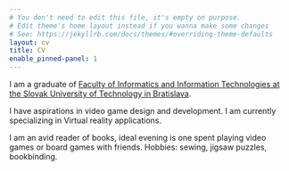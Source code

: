```yaml
---
# You don't need to edit this file, it's empty on purpose.
# Edit theme's home layout instead if you wanna make some changes
# See: https://jekyllrb.com/docs/themes/#overriding-theme-defaults
layout: cv
title: CV
enable_pinned-panel: 1
---
```


I am a graduate of [Faculty of Informatics and Information Technologies at the Slovak University of Technology in Bratislava](https://www.fiit.stuba.sk). 

I have aspirations in video game design and development. I am currently specializing in Virtual reality applications.

I am an avid reader of books, ideal evening is one spent playing video games or board games with friends. Hobbies: sewing, jigsaw puzzles, bookbinding. 
